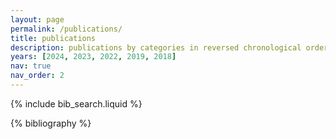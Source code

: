 ```yaml
---
layout: page
permalink: /publications/
title: publications
description: publications by categories in reversed chronological order.
years: [2024, 2023, 2022, 2019, 2018]
nav: true
nav_order: 2
---
```


<!-- _pages/publications.md -->

<!-- Bibsearch Feature -->

{% include bib_search.liquid %}

<div class="publications">

{% bibliography %}

</div>

